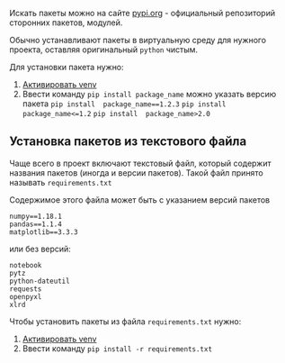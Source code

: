 Искать пакеты можно на сайте [pypi.org](https://pypi.org/) - официальный репозиторий сторонних пакетов, модулей.

Обычно устанавливают пакеты в виртуальную среду для нужного проекта, оставляя оригинальный `python` чистым.

Для установки пакета нужно:

1. [Активировать venv](01%20Виртуальная%20среды.%20Virtual%20Environment%20(venv).md)
2. Ввести команду `pip install package_name`
	можно указать версию пакета
		`pip install  package_name==1.2.3`
		`pip install  package_name<=1.2`
		`pip install  package_name>2.0`

## Установка пакетов из текстового файла

Чаще всего в проект включают текстовый файл, который содержит названия пакетов (иногда и версии пакетов). Такой файл принято называть `requirements.txt`

Содержимое этого файла может быть с указанием версий пакетов
```
numpy==1.18.1
pandas==1.1.4
matplotlib==3.3.3
```

или без версий:
```
notebook
pytz
python-dateutil
requests
openpyxl
xlrd
```

Чтобы установить пакеты из файла `requirements.txt` нужно:
1. [Активировать venv](01%20Виртуальная%20среды.%20Virtual%20Environment%20(venv).md)
2. Ввести команду `pip install -r requirements.txt`



